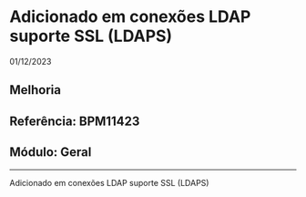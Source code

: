 # Adicionado em conexões LDAP suporte SSL (LDAPS)
01/12/2023
## Melhoria
## Referência: BPM11423
## Módulo: Geral
***

Adicionado em conexões LDAP suporte SSL (LDAPS)